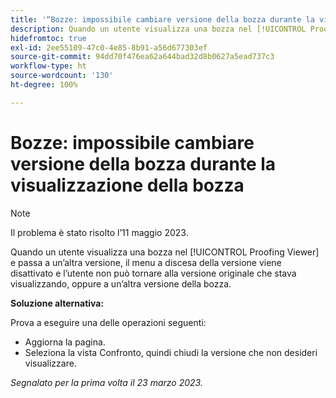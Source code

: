 ```yaml
---
title: '“Bozze: impossibile cambiare versione della bozza durante la visualizzazione della bozza”'
description: Quando un utente visualizza una bozza nel [!UICONTROL Proofing Viewer] e passa a un’altra versione, il menu a discesa della versione viene disattivato e l’utente non può tornare alla versione originale che stava visualizzando o a un’altra versione della bozza.
hidefromtoc: true
exl-id: 2ee55109-47c0-4e85-8b91-a56d677303ef
source-git-commit: 94dd70f476ea62a644bad32d8b0627a5ead737c3
workflow-type: ht
source-wordcount: '130'
ht-degree: 100%

---
```


# Bozze: impossibile cambiare versione della bozza durante la visualizzazione della bozza


>[!NOTE]
>
>Il problema è stato risolto l’11 maggio 2023.

Quando un utente visualizza una bozza nel [!UICONTROL Proofing Viewer] e passa a un’altra versione, il menu a discesa della versione viene disattivato e l’utente non può tornare alla versione originale che stava visualizzando, oppure a un’altra versione della bozza.

**Soluzione alternativa:**

Prova a eseguire una delle operazioni seguenti:

* Aggiorna la pagina.
* Seleziona la vista Confronto, quindi chiudi la versione che non desideri visualizzare.

_Segnalato per la prima volta il 23 marzo 2023._
